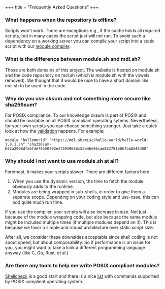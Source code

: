 +++
title = "Frequently Asked Questions"
+++

### What happens when the repository is offline?

Scripts won't work. There are exceptions e.g., if the cache holds
all required scripts, but in many cases the script just will not
run. To avoid such a dependency on a working server you can compile
your script into a static script with our [module
compiler](https://github.com/arendtio/mdl.sh/tree/master/module-tools).

### What is the difference between module.sh and mdl.sh?

Those are both domains of this project. The website is hosted on
module.sh and the code repository on mdl.sh (which is module.sh with
the vowels removed). We thought that it would be nice to have a
short domain like mdl.sh to be used in the code. 

### Why do you use cksum and not something more secure like sha256sum?

For POSIX compliance. To our knowledge cksum is part of POSIX and
should be available on all POSIX compliant operating sytems.
Nevertheless, for your own scripts you can choose something
stronger. Just take a quick look at how the
[validation](https://github.com/arendtio/mdl.sh/tree/master/module)
happens. For example:

```
module "helloWorld" "https://mdl.sh/misc/hello-world/hello-world-1.0.1.sh" "sha256sum-b92a2908dfa6fde76550702e375939688c53b46e96cae882781e067ba8549d80"
```

### Why should I not want to use module.sh at all?

Foremost, it makes your scripts slower. There are different factors
here:

1. When you use the dynamic version, the time to fetch the module
   obviously adds to the runtime.
2. Modules are being wrapped in sub-shells, in order to give them a
   separate scope. Depending on your coding style and use-case,
   this can add quite much run time.

If you use the compiler, your scripts will also increase in size.
Not just because of the module wrapping code, but also because
the same module might be included multiple times (if multiple
modules depend on it). This is because we favor a simple and robust
architecture over static script size.

After all, we consider these downsides acceptable since shell coding
is not about speed, but about composability. So if performance is an
issue for you, you might want to take a look a different programming
language anyway (like C, Go, Rust, et al.)

### Are there any tools to help me write POSIX compliant modules?

[Shellcheck](https://github.com/koalaman/shellcheck) is a good start
and there is a nice [list](https://shellhaters.org/) with commands
supported by POSIX complient operating system.

